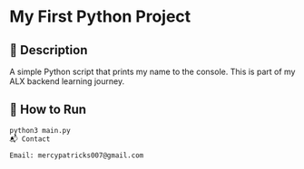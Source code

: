 # My First Python Project

## 📌 Description

A simple Python script that prints my name to the console. This is part of my ALX backend learning journey.

## 🚀 How to Run

```bash
python3 main.py
📬 Contact

Email: mercypatricks007@gmail.com

